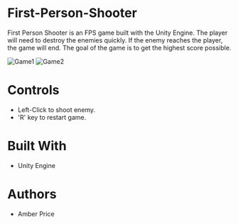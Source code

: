 # First-Person-Shooter
First Person Shooter is an FPS game built with the Unity Engine. The player will need to destroy the enemies quickly. If the enemy reaches the player, the game will end. The goal of the game is to get the highest score possible.

![Game1](https://i.ibb.co/KKtFKhK/Screenshot-26.png)
![Game2](https://i.ibb.co/pxJy0L5/Screenshot-25.png)
# Controls
* Left-Click to shoot enemy.
* 'R' key to restart game.
# Built With
* Unity Engine
# Authors
* Amber Price
